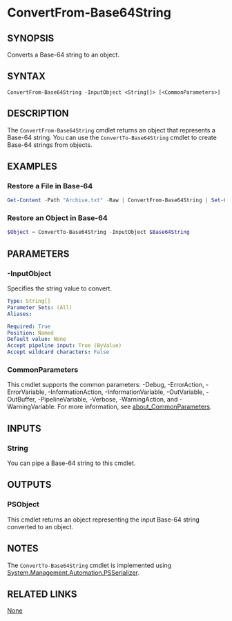 ﻿---
external help file: PoshToolbox-help.xml
Module Name: PoshToolbox
online version: https://github.com/PoshAJ/PoshToolbox/blob/main/docs/ConvertFrom-Base64String.md
schema: 2.0.0
---

# ConvertFrom-Base64String

## SYNOPSIS
Converts a Base-64 string to an object.

## SYNTAX

```
ConvertFrom-Base64String -InputObject <String[]> [<CommonParameters>]
```

## DESCRIPTION
The `ConvertFrom-Base64String` cmdlet returns an object that represents a Base-64 string. You can use the `ConvertTo-Base64String` cmdlet to create Base-64 strings from objects.

## EXAMPLES

### Restore a File in Base-64
```powershell
Get-Content -Path "Archive.txt" -Raw | ConvertFrom-Base64String | Set-Content -Path "Archive.zip" -Encoding Byte
```

### Restore an Object in Base-64
```powershell
$Object = ConvertTo-Base64String -InputObject $Base64String
```

## PARAMETERS

### -InputObject
Specifies the string value to convert.

```yaml
Type: String[]
Parameter Sets: (All)
Aliases:

Required: True
Position: Named
Default value: None
Accept pipeline input: True (ByValue)
Accept wildcard characters: False
```

### CommonParameters
This cmdlet supports the common parameters: -Debug, -ErrorAction, -ErrorVariable, -InformationAction, -InformationVariable, -OutVariable, -OutBuffer, -PipelineVariable, -Verbose, -WarningAction, and -WarningVariable. For more information, see [about_CommonParameters](http://go.microsoft.com/fwlink/?LinkID=113216).

## INPUTS

### String
You can pipe a Base-64 string to this cmdlet.

## OUTPUTS

### PSObject
This cmdlet returns an object representing the input Base-64 string converted to an object.

## NOTES
The `ConvertTo-Base64String` cmdlet is implemented using [System.Management.Automation.PSSerializer](https://learn.microsoft.com/en-us/dotnet/api/system.management.automation.psserializer).

## RELATED LINKS

[None]()
